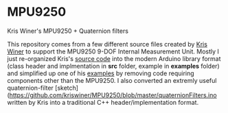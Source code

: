 # MPU9250
Kris Winer's MPU9250 + Quaternion filters

This repository comes from a few different source files created by [Kris Winer](https://github.com/kriswiner) to support the MPU9250 9-DOF Internal Measurement Unit.  Mostly I just re-organized Kris's 
[source code](https://github.com/kriswiner/MPU9250/tree/master/MPU9250_BME280_SPIFlash_Ladybug) into the modern Arduino library format (class header and implmentation in <b>src</b> folder, example in <b>examples</b> folder) and simplified up one of his [examples](https://github.com/kriswiner/MPU9250/blob/master/MPU9250_BME280_SPIFlash_Ladybug/MPU9250_BME280_SPIFlash_Ladybug.ino) by removing code requiring components other than the MPU9250.  I also converted an extremly useful quaternion-filter [sketch](https://github.com/kriswiner/MPU9250/blob/master/quaternionFilters.ino written by Kris into a traditional C++ header/implementation format. 
